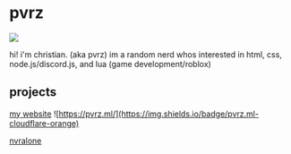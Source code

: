# pvrz
![](https://komarev.com/ghpvc/?username=pvrzz)

hi! i'm christian. (aka pvrz)
im a random nerd whos interested in html, css, node.js/discord.js, and lua (game development/roblox)

## projects
[my website](https://pvrz.ml)  ![https://pvrz.ml/](https://img.shields.io/badge/pvrz.ml-cloudflare-orange)

[nvralone](https://github.com/nvralone)
